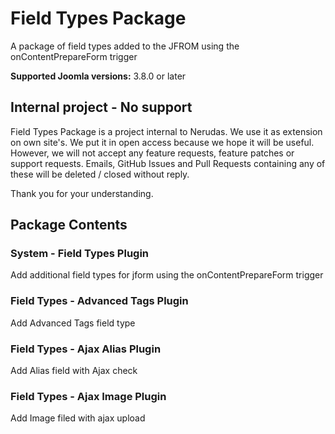 # Field Types Package
A package of field types added to the JFROM using the onContentPrepareForm trigger

**Supported Joomla versions:** 3.8.0 or later  

## Internal project - No support
Field Types Package is a project internal to Nerudas. We use it as extension on own site's. We put it in open access because we hope it will be useful. However, we will not accept any feature requests, feature patches or support requests. Emails, GitHub Issues and Pull Requests containing any of these will be deleted / closed without reply.

Thank you for your understanding.

## Package Contents
### System - Field Types Plugin
Add additional field types for jform using the onContentPrepareForm trigger

### Field Types - Advanced Tags Plugin
Add Advanced Tags field type

### Field Types - Ajax Alias Plugin
Add Alias field with Ajax check

### Field Types - Ajax Image Plugin
Add Image filed with ajax upload